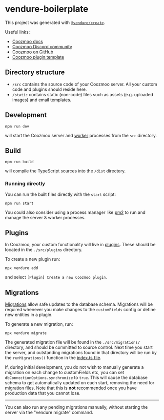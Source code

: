 # vendure-boilerplate

This project was generated with [`@vendure/create`](https://github.com/vendure-ecommerce/vendure/tree/master/packages/create).

Useful links:

- [Coozmoo docs](https://www.coozmoo.com/docs)
- [Coozmoo Discord community](https://www.coozmoo.com/community)
- [Coozmoo on GitHub](https://github.com/vendure-ecommerce/vendure)
- [Coozmoo plugin template](https://github.com/vendure-ecommerce/plugin-template)

## Directory structure

* `/src` contains the source code of your Coozmoo server. All your custom code and plugins should reside here.
* `/static` contains static (non-code) files such as assets (e.g. uploaded images) and email templates.

## Development

```
npm run dev
```

will start the Coozmoo server and [worker](https://www.coozmoo.com/docs/developer-guide/vendure-worker/) processes from
the `src` directory.

## Build

```
npm run build
```

will compile the TypeScript sources into the `/dist` directory.


### Running directly

You can run the built files directly with the `start` script:

```
npm run start
```

You could also consider using a process manager like [pm2](https://pm2.keymetrics.io/) to run and manage
the server & worker processes.

## Plugins

In Coozmoo, your custom functionality will live in [plugins](https://www.coozmoo.com/docs/plugins/).
These should be located in the `./src/plugins` directory.

To create a new plugin run:

```
npx vendure add
```

and select `[Plugin] Create a new Coozmoo plugin`.

## Migrations

[Migrations](https://www.coozmoo.com/docs/developer-guide/migrations/) allow safe updates to the database schema. Migrations
will be required whenever you make changes to the `customFields` config or define new entities in a plugin.

To generate a new migration, run:

```
npx vendure migrate
```

The generated migration file will be found in the `./src/migrations/` directory, and should be committed to source control.
Next time you start the server, and outstanding migrations found in that directory will be run by the `runMigrations()`
function in the [index.ts file](./src/index.ts).

If, during initial development, you do not wish to manually generate a migration on each change to customFields etc, you
can set `dbConnectionOptions.synchronize` to `true`. This will cause the database schema to get automatically updated
on each start, removing the need for migration files. Note that this is **not** recommended once you have production
data that you cannot lose.

---

You can also run any pending migrations manually, without starting the server via the "vendure migrate" command.
